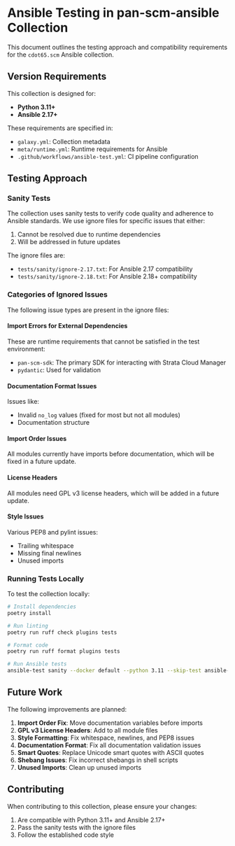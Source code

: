 # Ansible Testing in pan-scm-ansible Collection

This document outlines the testing approach and compatibility requirements for the `cdot65.scm` Ansible collection.

## Version Requirements

This collection is designed for:
- **Python 3.11+**
- **Ansible 2.17+**

These requirements are specified in:
- `galaxy.yml`: Collection metadata
- `meta/runtime.yml`: Runtime requirements for Ansible
- `.github/workflows/ansible-test.yml`: CI pipeline configuration

## Testing Approach

### Sanity Tests

The collection uses sanity tests to verify code quality and adherence to Ansible standards. We use ignore files for specific issues that either:
1. Cannot be resolved due to runtime dependencies
2. Will be addressed in future updates

The ignore files are:
- `tests/sanity/ignore-2.17.txt`: For Ansible 2.17 compatibility
- `tests/sanity/ignore-2.18.txt`: For Ansible 2.18+ compatibility

### Categories of Ignored Issues

The following issue types are present in the ignore files:

#### Import Errors for External Dependencies
These are runtime requirements that cannot be satisfied in the test environment:
- `pan-scm-sdk`: The primary SDK for interacting with Strata Cloud Manager
- `pydantic`: Used for validation

#### Documentation Format Issues
Issues like:
- Invalid `no_log` values (fixed for most but not all modules)
- Documentation structure

#### Import Order Issues
All modules currently have imports before documentation, which will be fixed in a future update.

#### License Headers
All modules need GPL v3 license headers, which will be added in a future update.

#### Style Issues
Various PEP8 and pylint issues:
- Trailing whitespace
- Missing final newlines
- Unused imports

### Running Tests Locally

To test the collection locally:

```bash
# Install dependencies
poetry install

# Run linting
poetry run ruff check plugins tests

# Format code
poetry run ruff format plugins tests

# Run Ansible tests
ansible-test sanity --docker default --python 3.11 --skip-test ansible-doc
```

## Future Work

The following improvements are planned:

1. **Import Order Fix**: Move documentation variables before imports
2. **GPL v3 License Headers**: Add to all module files
3. **Style Formatting**: Fix whitespace, newlines, and PEP8 issues
4. **Documentation Format**: Fix all documentation validation issues
5. **Smart Quotes**: Replace Unicode smart quotes with ASCII quotes
6. **Shebang Issues**: Fix incorrect shebangs in shell scripts
7. **Unused Imports**: Clean up unused imports

## Contributing

When contributing to this collection, please ensure your changes:
1. Are compatible with Python 3.11+ and Ansible 2.17+
2. Pass the sanity tests with the ignore files
3. Follow the established code style
